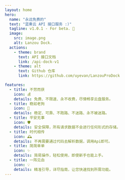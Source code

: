 ```yaml
---
layout: home
hero:
  name: "永远免费的"
  text: "蓝奏云 API 接口服务 :)"
  tagline: v1.0.1 - For beta. 🤟
  image:
    src: image.png
    alt: Lanzou Dock.
  actions:
    - theme: brand
      text: API 接口文档
      link: /api-dock-v1
    - theme: alt
      text: Github 仓库
      link: https://github.com/uyevan/LanzouProDock

features:
  - title: 不劳而获
    icon: 💰
    details: 免费、不限速、永不收费，尽情畅享云盘服务。
  - title: 稳如老狗
    icon: 🐶
    details: 稳定、可靠、不跑路、不迷路、永不被迷路。
  - title: 平安无事
    icon: 🛡️
    details: 安全保障，所有请求数据不会进行任何形式的存储。
  - title: 时代相传
    icon: 🕰️
    details: 不再需要通过代码去解析数据，调用Api即可。
  - title: 简简单单
    icon: ✨
    details: 简易操作，轻松使用，即使新手也能上手。
  - title: 一阵见血
    icon: 💡
    details: 精准引导，详尽指南，让您快速找到所需功能。
---
```

